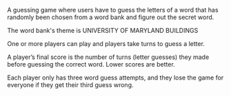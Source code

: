 A guessing game where users have to guess the letters of a word that has randomly been chosen from a word bank and figure out the secret word.

The word bank's theme is UNIVERSITY OF MARYLAND BUILDINGS

One or more players can play and players take turns to guess a letter.

A player’s final score is the number of turns (letter guesses) they made before guessing the correct word. Lower scores are better.

Each player only has three word guess attempts, and they lose the game for everyone if they get their third guess
wrong.